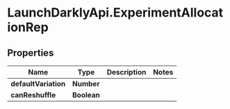 # LaunchDarklyApi.ExperimentAllocationRep

## Properties

Name | Type | Description | Notes
------------ | ------------- | ------------- | -------------
**defaultVariation** | **Number** |  | 
**canReshuffle** | **Boolean** |  | 


